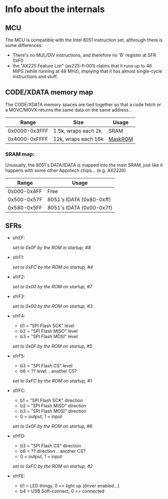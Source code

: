 # Info about the internals

## MCU

The MCU is compatible with the Intel 8051 instruction set, althrough there is some differences:

- There's no MUL/DIV instructions, and therefore no 'B' register at SFR 0xF0
- the "AX225 Feature List" (ax225-fl-001) claims that it runs up to 48 MIPS (while running at 48 MHz),
  implying that it has almost single-cycle instructions and stuff.

## CODE/XDATA memory map

The CODE/XDATA memory spaces are tied together so that
a code fetch or a MOVC/MOVX returns the same data on the same address..

| Range         | Size                | Usage                 |
|---------------|---------------------|-----------------------|
| 0x0000-0x3FFF | 1.5k, wraps each 2k | SRAM                  |
| 0x4000-0xFFFF | 12k, wraps each 16k | [MaskROM](maskrom.md) |

### SRAM map:

Unusually, the 8051's DATA/IDATA is mapped into the main SRAM, just like it happens
with some other Appotech chips... (e.g. AX2226)

| Range       | Usage                    |
|-------------|--------------------------|
| 0x000-0x4FF | Free                     |
| 0x500-0x57F | 8051's IDATA (0x80-0xff) |
| 0x580-0x5FF | 8051's IDATA (0x00-0x7f) |

## SFRs

- sfrEF:

  *set to 0x0F by the ROM in startup, #8*

- sfrF1:

  *set to 0xFC by the ROM on startup, #4*

- sfrF2:

  *set to 0x00 by the ROM on startup, #7*

- sfrF3:

  *set to 0x00 by the ROM on startup, #3*

- sfrF4:
  -  b1 = "SPI Flash SCK" level
  -  b2 = "SPI Flash MISO" level
  -  b3 = "SPI Flash MOSI" level

  *set to 0x0F by the ROM on startup, #5*

- sfrF5:
  -  b3 = "SPI Flash CS" level
  -  b6 = ?? level .. another CS?

  *set to 0xFC by the ROM on startup, #1*

- sfrFC:
  -  b1 = "SPI Flash SCK" direction
  -  b2 = "SPI Flash MISO" direction
  -  b3 = "SPI Flash MOSI" direction
  * 0 = output, 1 = input

  *set to 0x0F by the ROM on startup, #6*

- sfrFD:
  -  b3 = "SPI Flash CS" direction
  -  b6 = ?? direction .. another CS?
  * 0 = output, 1 = input

  *set to 0xFC by the ROM on startup, #2*

- sfrFE:
  -  b1 = LED thingy, 0 == light up (driver enabled...)
  -  b4 = USB Soft-connect, 0 == connected
